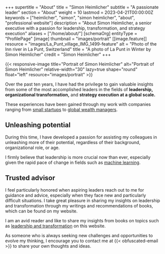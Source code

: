 +++
supertitle = "About"
title = "Simon Heimlicher"
subtitle = "A passionate leader"
section = "About"
weight = 10
lastmod = 2023-04-21T00:00:00Z
keywords = ["heimlicher", "simon", "simon heimlicher", "about", "professional website"]
description = "About Simon Heimlicher, a senior executive with a passion for leadership, transformation, and strategy execution"
aliases = ["/home/about/"]
[schemaOrg]
  entityType = "ProfilePage"
[image]
  thumbnail = "images/portrait"
  [[image.feature]]
    resource = "images/La_Punt_village_IMG_1499-feature"
    alt = "Photo of the Inn river in La Punt, Switzerland"
    title = "A photo of La Punt in Winter by Simon Heimlicher"
    credit = "Simon Heimlicher"
+++

{{< responsive-image title="Portrait of Simon Heimlicher" alt="Portrait of Simon Heimlicher" relative-width="30" lazy=true shape="round" float="left" resource="images/portrait" >}}

Over the past ten years, I have had the privilege to gain valuable insights from some of the most accomplished leaders in the fields of **leadership,** **organizational transformation,** and **strategy execution at a global scale.** 

These experiences have been gained through my work with companies ranging from [small startups](https://nine.ch/) to [global wealth managers](https://www.ubs.com).

## Unleashing potential

During this time, I have developed a passion for assisting my colleagues in unleashing more of their potential, regardless of their background, organizational role, or age.

I firmly believe that leadership is more crucial now than ever, especially given the rapid pace of change in fields such as [machine learning](/research/machine-learning).

## Trusted advisor

I feel particularly honored when aspiring leaders reach out to me for guidance and advice, especially when they face new and particularly difficult situations. I take great pleasure in sharing my insights on leadership and transformation through my writings and recommendations of books, which can be found on my website.

I am an avid reader and like to share my insights from books on topics such as [leadership and transformation](/categories/book) on this website.

As someone who is always seeking new challenges and opportunities to evolve my thinking, I encourage you to contact me at {{< obfuscated-email >}} to share your own thoughts and ideas.
